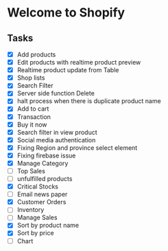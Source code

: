 # Welcome to Shopify

## Tasks

- [x] Add products
- [x] Edit products with realtime product preview
- [x] Realtime product update from Table
- [x] Shop lists
- [x] Search Filter
- [x] Server side function Delete
- [x] halt process when there is duplicate product name
- [x] Add to cart
- [x] Transaction
- [x] Buy it now
- [x] Search filter in view product
- [x] Social media authentication
- [x] Fixing Region and province select element
- [x] Fixing firebase issue
- [x] Manage Category
- [ ] Top Sales
- [ ] unfulfilled products
- [x] Critical Stocks
- [ ] Email news paper
- [x] Customer Orders
- [ ] Inventory
- [ ] Manage Sales
- [x] Sort by product name
- [x] Sort by price
- [ ] Chart

